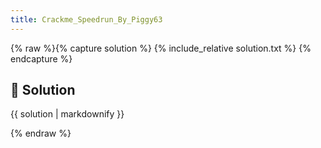 ```yaml
---
title: Crackme_Speedrun_By_Piggy63
---
```


{% raw %}{% capture solution %}
{% include_relative solution.txt %}
{% endcapture %}

## 📝 Solution

{{ solution | markdownify }}

{% endraw %}
